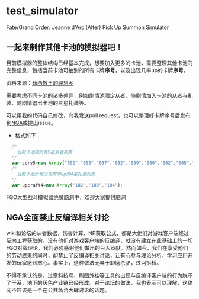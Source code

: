 # test_simulator
Fate/Grand Order: Jeanne d'Arc (Alter) Pick Up Summon Simulator

## 一起来制作其他卡池的模拟器吧！
 目前模拟器的整体结构已经基本完成，想要加入更多的卡池，需要整理其他卡池的完整信息，包括当前卡池可抽到的所有卡牌**序号**，以及出现几率up的卡牌**序号**。
 
 资料来源：[茹西教王的理想乡](http://kazemai.github.io/fgo-vz/servant.html)
 
 需要考虑不同卡池的诸多差异，例如剧情池限定从者、随剧情加入卡池的从者与礼装、随剧情退出卡池的三星礼装等。
 
 可以用我的代码自己修改，向我发送pull request，也可以整理好卡牌序号后发布到[NGA](http://bbs.ngacn.cc/read.php?tid=11380566)或提出issue。
* 格式如下：
```javascript
  /*
    当前卡池的所有5星从者列表
  */
  var serv5=new Array("002","008","037","052","059","060","062","065","075","076","084","085","097");
  /*
    当前卡池所有出现概率up的4星礼装列表
  */
  var upcraft4=new Array("182","183","184");
```
 FGO大型战斗模拟器绝赞脑洞中，欢迎大家提供脑洞


## NGA全面禁止反编译相关讨论

wiki和论坛的从者数据，伤害计算、NP获取公式，都是大佬们对游戏客户端经过反向工程获取的。没有他们对游戏客户端的反编译，就没有建立在此基础上的一切FGO对战理论。我们必须感谢他们做出的巨大贡献。然而如今，我们在享受他们的劳动成果的同时，却禁止了反编译相关讨论，让有心参与理论分析，学习应用开发的玩家感到寒心。事实上，这种做法无异于卸磨杀驴，过河拆桥。

不得不承认的是，过章科技号、刷图外挂等工具的出现与反编译客户端的行为脱不了干系，地下的灰色产业链已经形成。对于论坛的做法，我也表示可以理解，这终究不应该是一个在公共场合大肆讨论的话题。
